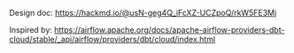 

Design doc: https://hackmd.io/@usN-geg4Q_iFcXZ-UCZpoQ/rkW5FE3Mj

Inspired by: https://airflow.apache.org/docs/apache-airflow-providers-dbt-cloud/stable/_api/airflow/providers/dbt/cloud/index.html

